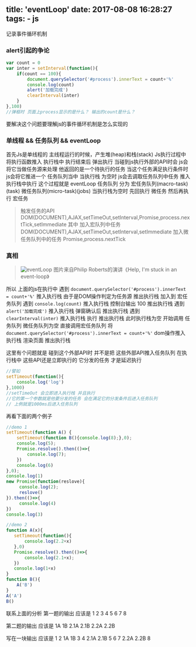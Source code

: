 title: 'eventLoop'
date: 2017-08-08 16:28:27
tags:
    - js
---
记录事件循环机制
<!--more-->

### alert引起的争论
```javascript
var count = 0
var inter = setInterval(function(){
    if(count == 100){
        document.querySelector('#process').innerText = count+'%'
        console.log(count)
        alert('加载完成')
        clearInterval(inter)
    }
},100)
//弹框时 页面上process显示的是什么？ 输出的count是什么？
```
要解决这个问题要理解js的事件循环机制是怎么实现的
### 单线程 && 任务队列 && eventLoop
首先Js是单线程的 
主线程运行的时候，产生堆(heap)和栈(stack)
Js执行过程中将执行函数推入 执行栈中 执行结束后 弹出执行
当碰到js执行外部的API时会 js会将它当做任务源来处理 他返回的是一个待执行的任务
当这个任务满足执行条件时 js会将它推进一个 任务队列当中
当执行栈 为空时 js会去调取任务队列中任务 推入 执行栈中执行 这个过程就是 eventLoop
任务队列 分为 宏任务队列(macro-task)(task) 微任务队列(micro-task)(jobs)
当执行栈为空时 先回执行 微任务 然后再执行 宏任务

> 触发任务的API
DOM(DOCUMENT),AJAX,setTimeOut,setInterval,Promise,process.nextTick,setImmediate
其中 加入宏队列中任务 DOM(DOCUMENT),AJAX,setTimeOut,setInterval,setImmediate
加入微任务队列中的任务 Promise,process.nextTick

### 真相
>![eventLoop](/assets/blogImg/2017-08-08-js-event-loop.png)
图片来自Philip Roberts的演讲《Help, I'm stuck in an event-loop》

所以 上面的js在执行中
遇到 `document.querySelector('#process').innerText = count+'%'` 
推入执行栈 由于是DOM操作判定为任务源 推出执行栈
加入到 宏任务队列
遇到 `console.log(count)`
推入执行栈 控制台输出 100 推出执行栈
遇到 `alert('加载完成')`
推入执行栈 弹窗确认后 推出执行栈
遇到 `clearInterval(inter)`
推入执行栈 执行 推出执行栈
此时执行栈为空 开始调用 任务队列
微任务队列为空 直接调用宏任务队列
将 `document.querySelector('#process').innerText = count+'%'` dom操作推入执行栈
渲染页面 推出执行栈

这里有个问题就是 碰到这个外部API时 并不是把 这些外部API推入任务队列
在执行栈中 这些API还是立即执行的 它分发的任务 才是延迟执行
```javascript
//譬如
setTimeout(function(){
    console.log('log')
},1000)
//setTimeOut 会立即进入执行栈 并且执行
//它的第一个参数就是他要分发的任务 会在满足它的分发条件后进入任务队列 
// 上例就是1000ms后进入任务队列
```
再看下面的两个例子
```javascript
//demo 1
setTimeout(function A() {
    setTimeout(function B(){console.log(8);},0);
    console.log(5);
    Promise.resolve().then(()=>{
        console.log(7);
    })
    console.log(6)
},0);
console.log(1)
new Promise(function(reslove){
     console.log(2);
     reslove()
}).then(()=>{
     console.log(4)
})
console.log(3)

//demo 2
function A(x){
   setTimeout(function(){
       console.log(2.2+x)
   },0)
   Promise.resolve().then(()=>{
       console.log(2.1+x);
   })
   console.log(1+x)
}
function B(){
    A('B')
}
A('A')
B() 
 ```
联系上面的分析 
第一题的输出 应该是 1 2 3 4 5 6 7 8

第二题的输出 应该是 1A 1B 2.1A 2.1B 2.2A 2.2B
 
写在一块输出 应该是 1 2 1A 1B 3 4 2.1A 2.1B 5 6 7 2.2A 2.2B 8



